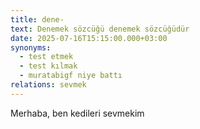```yaml
---
title: dene-
text: Denemek sözcüğü denemek sözcüğüdür
date: 2025-07-16T15:15:00.000+03:00
synonyms:
  - test etmek
  - test kılmak
  - muratabigf niye battı
relations: sevmek
---
```

Merhaba, ben kedileri sevmekim
